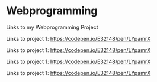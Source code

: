 # Webprogramming
Links to my Webprogramming Project


Links to project 1: https://codepen.io/E32148/pen/LYpamrX

Links to project 1: https://codepen.io/E32148/pen/LYpamrX

Links to project 1: https://codepen.io/E32148/pen/LYpamrX

Links to project 1: https://codepen.io/E32148/pen/LYpamrX
